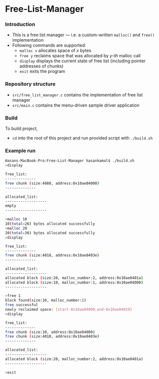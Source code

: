 # Free-List-Manager

### Introduction
- This is a free list manager — i.e. a custom-written `malloc()` and `free()` implementation
- Following commands are supported:
    - `malloc x` allocates space of _x_ bytes
    - `free y` reclaims space that was allocated by _y-th_ malloc call
    - `display` displays the current state of free list (including pointer addresses of chunks)
    - `exit` exits the program
    
### Repository structure
- `src/free_list_manager.c` contains the implementation of free list manager
- `src/main.c` contains the menu-driven sample driver application

### Build
To build project,
- `cd` into the root of this project and run provided script with `./build.sh`

### Example run
```bash
Hasans-MacBook-Pro:Free-List-Manager hasankamal$ ./build.sh 
>display

free_list:
--------------
free chunk (size:4080, address:0x10ae04000)
--------------

allocated_list:
-------------------
empty
-------------------

>malloc 10
10(total=26) bytes allocated successfully
>malloc 20
20(total=36) bytes allocated successfully
>display

free_list:
--------------
free chunk (size:4018, address:0x10ae0403e)
--------------

allocated_list:
-------------------
allocated block (size:20, malloc_number:2, address:0x10ae0401a)
allocated block (size:10, malloc_number:1, address:0x10ae04000)
-------------------

>free 1
block found(size:10, malloc_number:1)
free successful
newly reclaimed space: [start-0x10ae04000,end-0x10ae04019]
>display

free_list:
--------------
free chunk (size:10, address:0x10ae04000)
free chunk (size:4018, address:0x10ae0403e)
--------------

allocated_list:
-------------------
allocated block (size:20, malloc_number:2, address:0x10ae0401a)
-------------------

>exit

```
